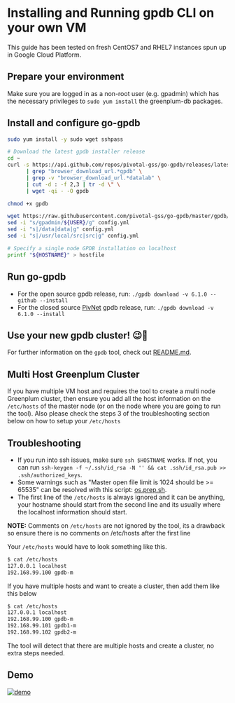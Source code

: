 # Installing and Running gpdb CLI on your own VM

This guide has been tested on fresh CentOS7 and RHEL7 instances spun up in Google Cloud Platform.

## Prepare your environment

Make sure you are logged in as a non-root user (e.g. gpadmin) which has the necessary privileges to `sudo yum install` the greenplum-db packages.

## Install and configure go-gpdb

```sh
sudo yum install -y sudo wget sshpass

# Download the latest gpdb installer release
cd ~
curl -s https://api.github.com/repos/pivotal-gss/go-gpdb/releases/latest \
      | grep "browser_download_url.*gpdb" \
      | grep -v "browser_download_url.*datalab" \
      | cut -d : -f 2,3 | tr -d \" \
      | wget -qi - -O gpdb

chmod +x gpdb

wget https://raw.githubusercontent.com/pivotal-gss/go-gpdb/master/gpdb/config.yml
sed -i "s/gpadmin/${USER}/g" config.yml
sed -i "s|/data|data|g" config.yml
sed -i "s|/usr/local/src|src|g" config.yml

# Specify a single node GPDB installation on localhost
printf "${HOSTNAME}" > hostfile
```

## Run go-gpdb

+ For the open source gpdb release, run:
`./gpdb download -v 6.1.0 --github --install`
+ For the closed source [PivNet](https://network.pivotal.io/) gpdb release, run:
`./gpdb download -v 6.1.0 --install`

## Use your new gpdb cluster! 😉🥳

For further information on the `gpdb` tool, check out [README.md](README.md).

## Multi Host Greenplum Cluster

If you have multiple VM host and requires the tool to create a multi node Greenplum cluster, then ensure you add all the host information on the `/etc/hosts` of the master node (or on the node where you are going to run the tool). Also please check the steps 3 of the troubleshooting section below on how to setup your `/etc/hosts`
 
## Troubleshooting

+ If you run into ssh issues, make sure `ssh $HOSTNAME` works. If not, you can run `ssh-keygen -f ~/.ssh/id_rsa -N '' && cat .ssh/id_rsa.pub >> .ssh/authorized_keys`.
+ Some warnings such as "Master open file limit is 1024 should be >= 65535" can be resolved with this script: [os.prep.sh](../scripts/os.prep.sh).
+ The first line of the `/etc/hosts` is always ignored and it can be anything, your hostname should start from the second line and its usually where the localhost information should start.

**NOTE:** Comments on `/etc/hosts` are not ignored by the tool, its a drawback so ensure there is no comments on /etc/hosts after the first line

Your `/etc/hosts` would have to look something like this.
```sh
$ cat /etc/hosts
127.0.0.1 localhost
192.168.99.100 gpdb-m
```

If you have multiple hosts and want to create a cluster, then add them like this below

```sh
$ cat /etc/hosts
127.0.0.1 localhost
192.168.99.100 gpdb-m
192.168.99.101 gpdb1-m
192.168.99.102 gpdb2-m
```

The tool will detect that there are multiple hosts and create a cluster, no extra steps needed.

## Demo 

[![demo](https://img.youtube.com/vi/q5v6ac2lbd4/0.jpg)](https://www.youtube.com/watch?v=q5v6ac2lbd4)
